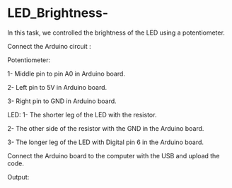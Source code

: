 # LED_Brightness-

In this task, we controlled the brightness of the LED using a potentiometer.

Connect the Arduino circuit :

Potentiometer:

1- Middle pin to pin A0 in Arduino board.

2- Left pin to 5V in Arduino board.

3- Right pin to GND in Arduino board.

LED:
1- The shorter leg of the LED with the resistor.

2- The other side of the resistor with the GND in the Arduino board.

3- The longer leg of the LED with Digital pin 6 in the Arduino board.

Connect the Arduino board to the computer with the USB and upload the code.

Output:
